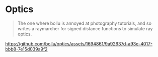 # Optics

> The one where bollu is annoyed at photography tutorials, and so writes a raymarcher
> for signed distance functions to simulate ray optics.




https://github.com/bollu/optics/assets/1694861/9a92637d-a93e-4017-bbb8-7e15d039a9f2


